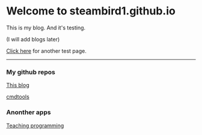# Welcome to steambird1.github.io

This is my blog. And it's testing.

(I will add blogs later)

[Click here](test2.md) for another test page.

---

### My github repos
[This blog](https://steambird1.github.io/)

[cmdtools](cmdtools.md)

### Anonther apps

[Teaching programming](ap-tp.md)